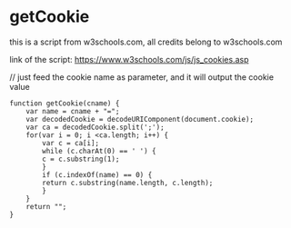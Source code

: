 # getCookie
this is a script from w3schools.com, all credits belong to w3schools.com

link of the script: https://www.w3schools.com/js/js_cookies.asp

// just feed the cookie name as parameter, and it will output the cookie value

```
function getCookie(cname) {
    var name = cname + "=";
    var decodedCookie = decodeURIComponent(document.cookie);
    var ca = decodedCookie.split(';');
    for(var i = 0; i <ca.length; i++) {
        var c = ca[i];
        while (c.charAt(0) == ' ') {
        c = c.substring(1);
        }
        if (c.indexOf(name) == 0) {
        return c.substring(name.length, c.length);
        }
    }
    return "";
}
```
